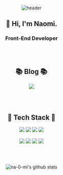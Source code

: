 <div align="center">

![header](https://capsule-render.vercel.app/api?type=Rounded&color=random&height=300&section=header&text=Naomi%20Kang&fontColor=FFFFFF&animation=fadeIn&fontSize=90)

## 👋 Hi, I'm Naomi.
### Front-End Developer

<br></br>

## 📚 Blog 📚

<a href="https://www.notion.so/hanghae99-/Blog-c903442880bc45b0a35be3979b264c56">
<img src="https://img.shields.io/badge/Notion-000000?style=for-the-badge&logo=Notion&logoColor=white"></a>

<br></br>

## 📐 Tech Stack 📐

<img src="https://img.shields.io/badge/HTML5-E34F26?style=for-the-badge&logo=HTML5&logoColor=black">
<img src="https://img.shields.io/badge/CSS3-1572B6?style=for-the-badge&logo=CSS3&logoColor=black">
<img src="https://img.shields.io/badge/CSS Modules-000000?style=for-the-badge&logo=CSS Modules&logoColor=white">
<img src="https://img.shields.io/badge/styled-components-DB7093?style=for-the-badge&logo=styled-components&logoColor=white">
<br></br>
<img src="https://img.shields.io/badge/Javascript-F7DF1E?style=for-the-badge&logo=Javascript&logoColor=black">
<img src="https://img.shields.io/badge/React-61DAFB?style=for-the-badge&logo=React&logoColor=black">
<img src="https://img.shields.io/badge/Redux-764ABC?style=for-the-badge&logo=Redux&logoColor=white">
<img src="https://img.shields.io/badge/Amazon S3-569A31?style=for-the-badge&logo=Amazon S3&logoColor=white">

<br></br>

![na-0-mi's github stats](https://github-readme-stats.vercel.app/api?username=na-0-mi&count_private=true&show_icons=true&theme=dracula)
</div>
